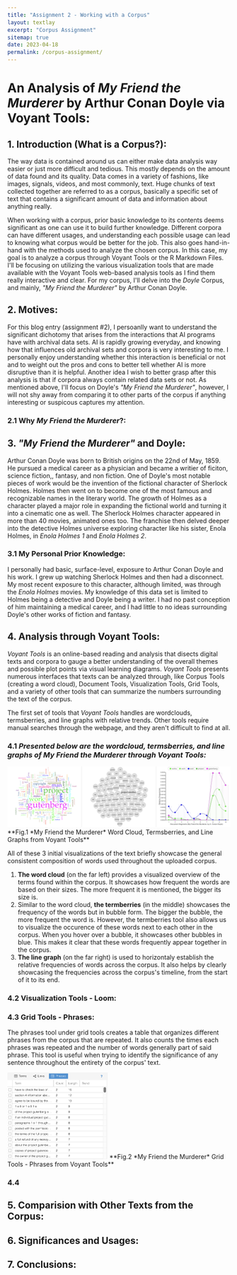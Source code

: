 ```yaml
---
title: "Assignment 2 - Working with a Corpus"
layout: textlay
excerpt: "Corpus Assignment"
sitemap: true
date: 2023-04-18
permalink: /corpus-assignment/
---
```


# An Analysis of *My Friend the Murderer* by Arthur Conan Doyle via Voyant Tools:

## 1. Introduction (What is a Corpus?):
The way data is contained around us can either make data analysis way easier or just more difficult and tedious. This mostly depends on the amount of data found and its quality. Data comes in a variety of fashions, like images, signals, videos, and most commonly, text. Huge chunks of text collected together are referred to as a corpus, basically a specific set of text that contains a significant amount of data and information about anything really.

When working with a corpus, prior basic knowledge to its contents deems significant as one can use it to build further knowledge. Different corpora can have different usages, and understanding each possible usage can lead to knowing what corpus would be better for the job. This also goes hand-in-hand with the methods used to analyze the chosen corpus. In this case, my goal is to analyze a corpus through Voyant Tools or the R Markdown Files. I'll be focusing on utilizing the various visualization tools that are made available with the Voyant Tools web-based analysis tools as I find them really interactive and clear. For my corpus, I'll delve into the *Doyle* Corpus, and mainly, *"My Friend the Murderer"* by Arthur Conan Doyle.

## 2. Motives:
For this blog entry (assignment #2), I persoanlly want to understand the significant dichotomy that arises from the interactions that AI programs have with archival data sets. AI is rapidly growing everyday, and knowing how that influences old archival sets and corpora is very interesting to me. I personally enjoy understanding whether this interaction is beneficial or not and to weight out the pros and cons to better tell whether AI is more disruptive than it is helpful.
Another idea I wish to better grasp after this analysis is that if corpora always contain related data sets or not. As mentioned above, I'll focus on Doyle's *"My Friend the Murderer"*, however, I will not shy away from comparing it to other parts of the corpus if anything interesting or suspicous captures my attention.

### 2.1 Why *My Friend the Murderer*?:



## 3. *"My Friend the Murderer"* and Doyle:
Arthur Conan Doyle was born to British origins on the 22nd of May, 1859. He pursued a medical career as a physician and became a writier of ficiton, science fiction,, fantasy, and non fiction. One of Doyle's most notable pieces of work would be the invention of the fictional character of Sherlock Holmes. Holmes then went on to become one of the most famous and recognizable names in the literary world. The growth of Holmes as a character played a major role in expanding the fictional world and turning it into a cinematic one as well. The Sherlock Holmes character appeared in more than 40 movies, animated ones too. The franchise then delved deeper into the detective Holmes universe exploring character like his sister, Enola Holmes, in *Enola Holmes 1* and *Enola Holmes 2*.

### 3.1 My Personal Prior Knowledge:
I personally had basic, surface-level, exposure to Arthur Conan Doyle and his work. I grew up watching Sherlock Holmes and then had a disconnect. My most recent exposure to this character, although limited, was through the *Enola Holmes* movies. My knowledge of this data set is limited to Holmes being a detective and Doyle being a writer. I had no past conception of him maintaining a medical career, and I had little to no ideas surrounding Doyle's other works of fiction and fantasy.

## 4. Analysis through Voyant Tools:
*Voyant Tools* is an online-based reading and analysis that disects digital texts and corpora to gauge a better understanding of the overall themes and possible plot points via visual learning diagrams.
 *Voyant Tools* presents numerous interfaces that texts can be analyzed through, like Corpus Tools (creating a word cloud), Document Tools, Visualization Tools, Grid Tools, and a variety of other tools that can summarize the numbers surrounding the text of the corpus.

The first set of tools that *Voyant Tools* handles are wordclouds, termsberries, and line graphs with relative trends. Other tools require manual searches through the webpage, and they aren't difficult to find at all.

### 4.1 ***Presented below are the wordcloud, termsberries, and line graphs of *My Friend the Murderer* through *Voyant Tools*:***

<img src="/assets/voyanttools1.png" style="zoom:50%"/>
**Fig.1 *My Friend the Murderer* Word Cloud, Termsberries, and Line Graphs from Voyant Tools**

All of these 3 initial visualizations of the text briefly showcase the general consistent composition of words used throughout the uploaded corpus.

1. **The word cloud** (on the far left) provides a visualized overview of the terms found within the corpus. It showcases how frequent the words are based on their sizes. The more frequent it is mentioned, the bigger its size is.
2. Similar to the word cloud, **the termberries** (in the middle) showcases the frequency of the words but in bubble form. The bigger the bubble, the more frequent the word is. However, the termberries tool also allows us to visualize the occurence of these words next to each other in the corpus. When you hover over a bubble, it showcases other bubbles in blue. This makes it clear that these words frequently appear together in the corpus.
3. **The line graph** (on the far right) is used to horizontaly establish the relative frequencies of words across the corpus. It also helps by clearly  showcasing the frequencies across the corpus's timeline, from the start of it to its end.

### 4.2 Visualization Tools - Loom:

### 4.3 Grid Tools - Phrases:
The phrases tool under grid tools creates a table that organizes different phrases from the corpus that are repeated. It also counts the times each phrases was repeated and the number of words generally part of said phrase.
This tool is useful when trying to identify the significance of any sentence throughout the entirety of the corpus' text.

<img src="/assets/phrasestable.png" style="zoom:25%"/>
**Fig.2 *My Friend the Murderer* Grid Tools - Phrases from Voyant Tools**

### 4.4 

## 5. Comparision with Other Texts from the Corpus:

## 6. Significances and Usages:

## 7. Conclusions:

